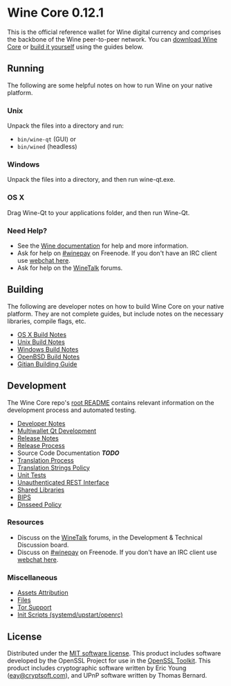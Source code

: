 Wine Core 0.12.1
=====================

This is the official reference wallet for Wine digital currency and comprises the backbone of the Wine peer-to-peer network. You can [download Wine Core](https://www.wine.org/downloads/) or [build it yourself](#building) using the guides below.

Running
---------------------
The following are some helpful notes on how to run Wine on your native platform.

### Unix

Unpack the files into a directory and run:

- `bin/wine-qt` (GUI) or
- `bin/wined` (headless)

### Windows

Unpack the files into a directory, and then run wine-qt.exe.

### OS X

Drag Wine-Qt to your applications folder, and then run Wine-Qt.

### Need Help?

* See the [Wine documentation](https://winepay.atlassian.net/wiki/display/DOC)
for help and more information.
* Ask for help on [#winepay](http://webchat.freenode.net?channels=winepay) on Freenode. If you don't have an IRC client use [webchat here](http://webchat.freenode.net?channels=winepay).
* Ask for help on the [WineTalk](https://winetalk.org/) forums.

Building
---------------------
The following are developer notes on how to build Wine Core on your native platform. They are not complete guides, but include notes on the necessary libraries, compile flags, etc.

- [OS X Build Notes](build-osx.md)
- [Unix Build Notes](build-unix.md)
- [Windows Build Notes](build-windows.md)
- [OpenBSD Build Notes](build-openbsd.md)
- [Gitian Building Guide](gitian-building.md)

Development
---------------------
The Wine Core repo's [root README](/README.md) contains relevant information on the development process and automated testing.

- [Developer Notes](developer-notes.md)
- [Multiwallet Qt Development](multiwallet-qt.md)
- [Release Notes](release-notes.md)
- [Release Process](release-process.md)
- Source Code Documentation ***TODO***
- [Translation Process](translation_process.md)
- [Translation Strings Policy](translation_strings_policy.md)
- [Unit Tests](unit-tests.md)
- [Unauthenticated REST Interface](REST-interface.md)
- [Shared Libraries](shared-libraries.md)
- [BIPS](bips.md)
- [Dnsseed Policy](dnsseed-policy.md)

### Resources
* Discuss on the [WineTalk](https://winetalk.org/) forums, in the Development & Technical Discussion board.
* Discuss on [#winepay](http://webchat.freenode.net/?channels=winepay) on Freenode. If you don't have an IRC client use [webchat here](http://webchat.freenode.net/?channels=winepay).

### Miscellaneous
- [Assets Attribution](assets-attribution.md)
- [Files](files.md)
- [Tor Support](tor.md)
- [Init Scripts (systemd/upstart/openrc)](init.md)

License
---------------------
Distributed under the [MIT software license](http://www.opensource.org/licenses/mit-license.php).
This product includes software developed by the OpenSSL Project for use in the [OpenSSL Toolkit](https://www.openssl.org/). This product includes
cryptographic software written by Eric Young ([eay@cryptsoft.com](mailto:eay@cryptsoft.com)), and UPnP software written by Thomas Bernard.
